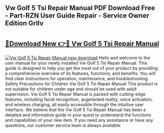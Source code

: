 ## Vw Golf 5 Tsi Repair Manual PDF Download Free - Part-RZN User Guide Repair - Service Owner Edition GrIlv

# <h2><a href="http://bc53123.oget.top/?id=Vw+Golf+5+Tsi+Repair+Manual">🔗Download New 👉🔴 Vw Golf 5 Tsi Repair Manual</a></h2>

[![Vw Golf 5 Tsi Repair Manual new download](https://i.imgur.com/5g1atiW.png)](http://bc53123.oget.top/?id=Vw+Golf+5+Tsi+Repair+Manual)
Hello and welcome to the user manual for your newly installed Vw Golf 5 Tsi Repair Manual. This guide is designed to help you get the most out of your product by providing a comprehensive overview of its features, functions, and benefits. You will find clear instructions for operation, maintenance, and troubleshooting. Safety Precautions for Children Vw Golf 5 Tsi Repair Manual This product is not suitable for children under age and should be used with adult supervision. Vw Golf 5 Tsi Repair Manual is packed with cutting-edge features, including facial recognition, augmented reality, voice activation, and wireless charging, all easily accessible through the intuitive user interface. We believe that the Vw Golf 5 Tsi Repair Manual has been a detailed and informative guide in your quest to understand the functions and capabilities of your new item. If you need any assistance or have any questions, our customer service team is always available.
